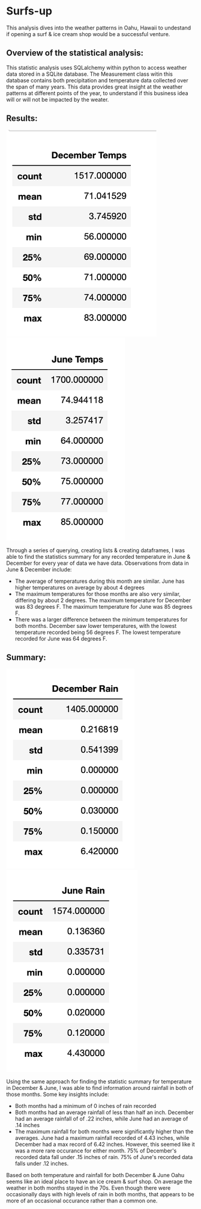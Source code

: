 # Surfs-up
This analysis dives into the weather patterns in Oahu, Hawaii to undestand if opening a surf & ice cream shop would be a successful venture. 

## Overview of the statistical analysis:

This statistic analysis uses SQLalchemy within python to access weather data stored in a SQLite database. The Measurement class witin this database contains both precipitation and temperature data collected over the span of many years. This data provides great insight at the weather patterns at different points of the year, to understand if this business idea will or will not be impacted by the weater. 

## Results:

![December_temps](Resources/December_temps.png)  ![June_Temps](Resources/June_Temps.png)

Through a series of querying, creating lists & creating dataframes, I was able to find the statistics summary for any recorded temperature in June & December for every year of data we have data. Observations from data in June & December include: 
* The average of temperatures during this month are similar. June has higher temperatures on average by about 4 degrees
* The maximum temperatures for those months are also very similar, differing by about 2 degrees. The maximum temperature for December was 83 degrees F. The maximum temperature for June was 85 degrees F. 
* There was a larger difference between the minimum temperatures for both months. December saw lower temperatures, with the lowest temperature recorded being 56 degrees F. The lowest temperature recorded for June was 64 degrees F. 

## Summary:

![dec_rain_summary](Resources/dec_rain_summary.png)  ![June_rain_summary](Resources/June_rain_summary.png)

Using the same approach for finding the statistic summary for temperature in December & June, I was able to find information around rainfall in both of those months. Some key insights include: 
* Both months had a minimum of 0 inches of rain recorded 
* Both months had an average rainfall of less than half an inch. December had an average rainfall of of .22 inches, while June had an average of .14 inches
* The maximum rainfall for both months were significantly higher than the averages. June had a maximum rainfall recorded of 4.43 inches, while December had a max record of 6.42 inches. However, this seemed like it was a more rare occurance for either month. 75% of December's recorded data fall under .15 inches of rain. 75% of June's recorded data falls under .12 inches. 

Based on both temperature and rainfall for both December & June Oahu seems like an ideal place to have an ice cream & surf shop. On average the weather in both months stayed in the 70s. Even though there were occasionally days with high levels of rain in both months, that appears to be more of an occasional occurance rather than a common one. 
